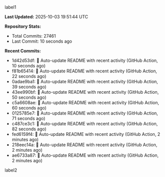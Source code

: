 
label1 
<!-- ACTIVITY_START -->
**Last Updated:** 2025-10-03 19:51:44 UTC

**Repository Stats:**
- Total Commits: 27461
- Last Commit: 10 seconds ago

**Recent Commits:**
- 1d42d53df: 🤖 Auto-update README with recent activity (GitHub Action, 10 seconds ago)
- f81b65414: 🤖 Auto-update README with recent activity (GitHub Action, 22 seconds ago)
- 0adae9ba1: 🤖 Auto-update README with recent activity (GitHub Action, 39 seconds ago)
- 43ee990bf: 🤖 Auto-update README with recent activity (GitHub Action, 50 seconds ago)
- c5a6608ae: 🤖 Auto-update README with recent activity (GitHub Action, 60 seconds ago)
- 0125785e7: 🤖 Auto-update README with recent activity (GitHub Action, 71 seconds ago)
- c487ce3c1: 🤖 Auto-update README with recent activity (GitHub Action, 82 seconds ago)
- fed6159f4: 🤖 Auto-update README with recent activity (GitHub Action, 2 minutes ago)
- 218eec14a: 🤖 Auto-update README with recent activity (GitHub Action, 2 minutes ago)
- ae6733a87: 🤖 Auto-update README with recent activity (GitHub Action, 2 minutes ago)
<!-- ACTIVITY_END -->

label2
